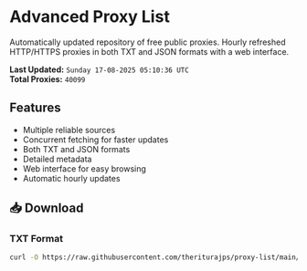 # Advanced Proxy List

Automatically updated repository of free public proxies. Hourly refreshed HTTP/HTTPS proxies in both TXT and JSON formats with a web interface.

**Last Updated:** `Sunday 17-08-2025 05:10:36 UTC`  
**Total Proxies:** `40099`

## Features
- Multiple reliable sources
- Concurrent fetching for faster updates
- Both TXT and JSON formats
- Detailed metadata
- Web interface for easy browsing
- Automatic hourly updates

## 📥 Download

### TXT Format
```bash
curl -O https://raw.githubusercontent.com/theriturajps/proxy-list/main/proxies.txt